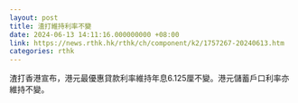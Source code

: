 ```yaml
---
layout: post
title: 渣打維持利率不變
date: 2024-06-13 14:11:16.000000000 +08:00
link: https://news.rthk.hk/rthk/ch/component/k2/1757267-20240613.htm
categories: rthk
---
```


渣打香港宣布，港元最優惠貸款利率維持年息6.125厘不變。港元儲蓄戶口利率亦維持不變。
